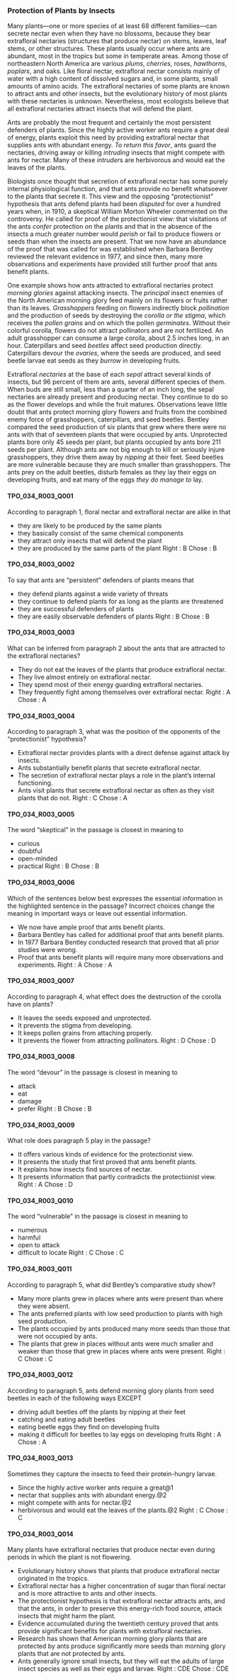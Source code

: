 ### Protection of Plants by Insects
Many plants—one or more species of at least 68 different families—can secrete nectar even when they have no blossoms, because they bear extrafloral nectaries (structures that produce nectar) on stems, leaves, leaf stems, or other structures. These plants usually occur where ants are abundant, most in the tropics but some in temperate areas. Among those of northeastern North America are various *plums*, *cherries*, roses, *hawthorns*, *poplars*, and oaks. Like floral nectar, extrafloral nectar consists mainly of water with a high content of dissolved sugars and, in some plants, small amounts of amino acids. The extrafloral nectaries of some plants are known to attract ants and other insects, but the evolutionary history of most plants with these nectaries is unknown. Nevertheless, most ecologists believe that all extrafloral nectaries attract insects that will defend the plant.

Ants are probably the most frequent and certainly the most persistent defenders of plants. Since the highly active worker ants require a great deal of energy, plants exploit this need by providing extrafloral nectar that supplies ants with abundant energy. *To return this favor*, ants guard the nectaries, driving away or killing *intruding* insects that might compete with ants for nectar. Many of these *intruder*s are herbivorous and would eat the leaves of the plants.

Biologists once thought that secretion of extrafloral nectar has some purely internal physiological function, and that ants provide no benefit whatsoever to the plants that secrete it. This view and the opposing “protectionist” hypothesis that ants defend plants had been *disputed* for over a hundred years when, in 1910, a skeptical William Morton Wheeler commented on the controversy. He called for proof of the protectionist view: that visitations of the ants *confer* protection on the plants and that in the absence of the insects a much greater number would *perish* or fail to produce flowers or seeds than when the insects are present. That we now have an abundance of the proof that was called for was established when Barbara Bentley reviewed the relevant evidence in 1977, and since then, many more observations and experiments have provided still further proof that ants benefit plants.

One example shows how ants attracted to extrafloral nectaries protect *morning glories* against attacking insects. The *principal* insect enemies of the North American morning glory feed mainly on its flowers or fruits rather than its leaves. *Grasshoppers* feeding on flowers indirectly block *pollination* and the production of seeds by destroying the *corolla or the stigma*, which receives the *pollen grains* and on which the pollen *germinates*. Without their colorful corolla, flowers do not attract pollinators and are not fertilized. An adult grasshopper can consume a large corolla, about 2.5 inches long, in an hour. Caterpillars and seed *beetles* affect seed production directly. Caterpillars devour the *ovaries*, where the seeds are produced, and seed beetle larvae eat seeds as they *burrow* in developing fruits. 

Extrafloral *nectaries* at the base of each *sepal* attract several kinds of insects, but 96 percent of them are ants, several different species of them. When buds are still small, less than a quarter of an inch long, the sepal nectaries are already present and producing nectar. They continue to do so as the flower develops and while the fruit matures. Observations leave little doubt that ants protect morning glory flowers and fruits from the combined enemy force of grasshoppers, caterpillars, and seed beetles. Bentley compared the seed production of six plants that grew where there were no ants with that of seventeen plants that were occupied by ants. Unprotected plants bore only 45 seeds per plant, but plants occupied by ants bore 211 seeds per plant. Although ants are not big enough to kill or seriously injure grasshoppers, they drive them away by *nipping* at their feet. Seed beetles are more vulnerable because they are much smaller than grasshoppers. The ants prey on the adult beetles, disturb females as they lay their eggs on developing fruits, and eat many of the eggs *they do manage to* lay.

#### TPO_034_R003_Q001
According to paragraph 1, floral nectar and extrafloral nectar are alike in that
- they are likely to be produced by the same plants
- they basically consist of the same chemical components
- they attract only insects that will defend the plant
- they are produced by the same parts of the plant
Right : B	Chose : B


#### TPO_034_R003_Q002
To say that ants are “persistent” defenders of plants means that
- they defend plants against a wide variety of threats
- they continue to defend plants for as long as the plants are threatened
- they are successful defenders of plants
- they are easily observable defenders of plants
Right : B	Chose : B


#### TPO_034_R003_Q003
What can be inferred from paragraph 2 about the ants that are attracted to the extrafloral nectaries?
- They do not eat the leaves of the plants that produce extrafloral nectar.
- They live almost entirely on extrafloral nectar.
- They spend most of their energy guarding extrafloral nectaries.
- They frequently fight among themselves over extrafloral nectar.
Right : A	Chose : A


#### TPO_034_R003_Q004
According to paragraph 3, what was the position of the opponents of the “protectionist” hypothesis?
- Extrafloral nectar provides plants with a direct defense against attack by insects.
- Ants substantially benefit plants that secrete extrafloral nectar.
- The secretion of extrafloral nectar plays a role in the plant’s internal functioning.
- Ants visit plants that secrete extrafloral nectar as often as they visit plants that do not.
Right : C	Chose : A


#### TPO_034_R003_Q005
The word “skeptical” in the passage is closest in meaning to
- curious
- doubtful
- open-minded
- practical
Right : B	Chose : B


#### TPO_034_R003_Q006
Which of the sentences below best expresses the essential information in the highlighted sentence in the passage? Incorrect choices change the meaning in important ways or leave out essential information.
- We now have ample proof that ants benefit plants.
- Barbara Bentley has called for additional proof that ants benefit plants.
- In 1977 Barbara Bentley conducted research that proved that all prior studies were wrong.
- Proof that ants benefit plants will require many more observations and experiments.
Right : A	Chose : A


#### TPO_034_R003_Q007
According to paragraph 4, what effect does the destruction of the corolla have on plants?
- It leaves the seeds exposed and unprotected.
- It prevents the stigma from developing.
- It keeps pollen grains from attaching properly.
- It prevents the flower from attracting pollinators.
Right : D	Chose : D


#### TPO_034_R003_Q008
The word “devour” in the passage is closest in meaning to
- attack
- eat
- damage
- prefer
Right : B	Chose : B


#### TPO_034_R003_Q009
What role does paragraph 5 play in the passage?
- It offers various kinds of evidence for the protectionist view.
- It presents the study that first proved that ants benefit plants.
- It explains how insects find sources of nectar.
- It presents information that partly contradicts the protectionist view.
Right : A	Chose : D


#### TPO_034_R003_Q010
The word “vulnerable” in the passage is closest in meaning to
- numerous
- harmful
- open to attack
- difficult to locate
Right : C	Chose : C


#### TPO_034_R003_Q011
According to paragraph 5, what did Bentley’s comparative study show?
- Many more plants grew in places where ants were present than where they were absent.
- The ants preferred plants with low seed production to plants with high seed production.
- The plants occupied by ants produced many more seeds than those that were not occupied by ants.
- The plants that grew in places without ants were much smaller and weaker than those that grew in places where ants were present.
Right : C	Chose : C


#### TPO_034_R003_Q012
According to paragraph 5, ants defend morning glory plants from seed beetles in each of the following ways EXCEPT
- driving adult beetles off the plants by nipping at their feet
- catching and eating adult beetles
- eating beetle eggs they find on developing fruits
- making it difficult for beetles to lay eggs on developing fruits
Right : A	Chose : A


#### TPO_034_R003_Q013
Sometimes they capture the insects to feed their protein-hungry larvae.
- Since the highly active worker ants require a great@1
- nectar that supplies ants with abundant energy.@2
- might compete with ants for nectar.@2
- herbivorous and would eat the leaves of the plants.@2
Right : C	Chose : C


#### TPO_034_R003_Q014
Many plants have extrafloral nectaries that produce nectar even during periods in which the plant is not flowering.
- Evolutionary history shows that plants that produce extrafloral nectar originated in the tropics.
- Extrafloral nectar has a higher concentration of sugar than floral nectar and is more attractive to ants and other insects.
- The protectionist hypothesis is that extrafloral nectar attracts ants, and that the ants, in order to preserve this energy-rich food source, attack insects that might harm the plant.
- Evidence accumulated during the twentieth century proved that ants provide significant benefits for plants with extrafloral nectaries.
- Research has shown that American morning glory plants that are protected by ants produce significantly more seeds than morning glory plants that are not protected by ants.
- Ants generally ignore small insects, but they will eat the adults of large insect species as well as their eggs and larvae.
Right : CDE	Chose : CDE
